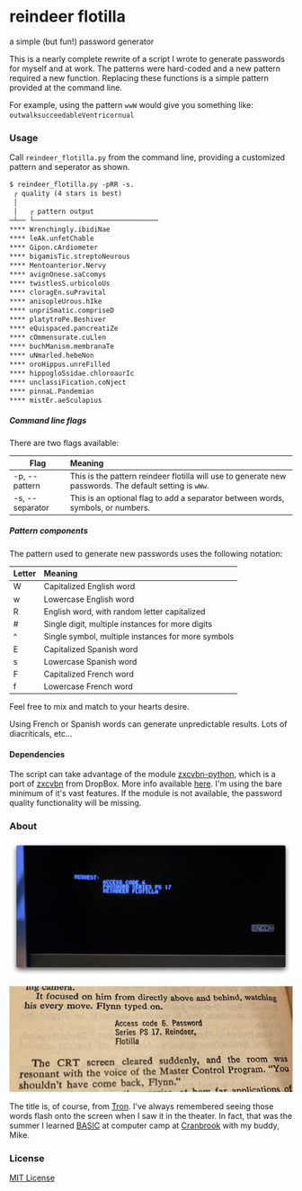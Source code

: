 # reindeer flotilla
 a simple (but fun!) password generator

This is a nearly complete rewrite of a script I wrote to generate passwords for myself and at work. The patterns were hard-coded and a new pattern required a new function. Replacing these functions is a simple pattern provided at the command line.

For example, using the pattern `wwW` would give you something like: `outwalksucceedableVentricornual`

### Usage

Call `reindeer_flotilla.py` from the command line, providing a customized pattern and seperator as shown.

```
$ reindeer_flotilla.py -pRR -s.
 ┌ quality (4 stars is best)
 │
 │   ┌ pattern output
─┴── └───────────────────────────────
**** Wrenchingly.ibidiNae
**** leAk.unfetChable
**** Gipon.cArdiometer
**** bigamisTic.streptoNeurous
**** Mentoanterior.Nervy
**** avignOnese.saCcomys
**** twistlesS.urbicoloUs
**** cloragEn.suPravital
**** anisopleUrous.hIke
**** unpriSmatic.compriseD
**** platytroPe.Beshiver
**** eQuispaced.pancreatiZe
**** cOmmensurate.cuLlen
**** buchManism.membranaTe
**** uNmarled.hebeNon
**** oroHippus.unreFilled
**** hippogloSsidae.chloroaurIc
**** unclassiFication.coNject
**** pinnaL.Pandemian
**** mistEr.aeSculapius
```

##### Command line flags

There are two flags available:

| Flag            | Meaning                                                      |
| --------------- | :----------------------------------------------------------- |
| -p, --pattern   | This is the pattern reindeer flotilla will use to generate new passwords. The default setting is `wWw`. |
| -s, --separator | This is an optional flag to add a separator between words, symbols, or numbers. |

##### Pattern components

The pattern used to generate new passwords uses the following notation:

| Letter | Meaning                                            |
| ------ | :------------------------------------------------- |
| W      | Capitalized English word                           |
| w      | Lowercase English word                             |
| R      | English word, with random letter capitalized       |
| #      | Single digit, multiple instances for more digits   |
| ^      | Single symbol, multiple instances for more symbols |
| E      | Capitalized Spanish word                           |
| s      | Lowercase Spanish word                             |
| F      | Capitalized French word                            |
| f      | Lowercase French word                              |


Feel free to mix and match to your hearts desire.

Using French or Spanish words can generate unpredictable results. Lots of diacriticals, etc...

#### Dependencies

The script can take advantage of the module [zxcvbn-python](https://github.com/dwolfhub/zxcvbn-python), which is a port of [zxcvbn](https://github.com/dropbox/zxcvbn) from DropBox. More info available [here](https://dropbox.tech/security/zxcvbn-realistic-password-strength-estimation). I'm using the bare minimum of it's vast features. If the module is not available, the password quality functionality will be missing.

### About

![](images/title_small.png)

![](images/paperback.png)

The title is, of course, from [Tron](https://en.wikipedia.org/wiki/Tron). I've always remembered seeing those words flash onto the screen when I saw it in the theater. In fact, that was the summer I learned [BASIC](https://en.wikipedia.org/wiki/BASIC) at computer camp at [Cranbrook](https://en.wikipedia.org/wiki/Cranbrook_Educational_Community#Cranbrook_Institute_of_Science) with my buddy, Mike.

### License

[MIT License](LICENSE)
